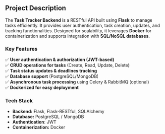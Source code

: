 ## Project Description
The **Task Tracker Backend** is a RESTful API built using **Flask** to manage tasks efficiently. It provides user authentication, task creation, updates, and tracking functionalities. Designed for scalability, it leverages **Docker** for containerization and supports integration with **SQL/NoSQL databases**.

### Key Features  
✅ **User authentication & authorization (JWT-based)**  
✅ **CRUD operations for tasks** (Create, Read, Update, Delete)  
✅ **Task status updates & deadlines tracking**  
✅ **Database support** (PostgreSQL/MongoDB)  
✅ **Asynchronous task processing** using Celery & RabbitMQ (optional)  
✅ **Dockerized for easy deployment**  

### Tech Stack  
- **Backend:** Flask, Flask-RESTful, SQLAlchemy  
- **Database:** PostgreSQL / MongoDB  
- **Authentication:** JWT  
- **Containerization:** Docker  
